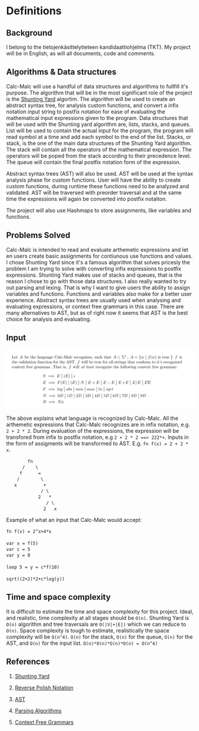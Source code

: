 # Definitions

## Background

I belong to the tietojenkäsittelytieteen kandidaattiohjelma (TKT). My project will be in English, as will all documents, code and comments.


## Algorithms & Data structures

Calc-Malc will use a handful of data structures and algorithms to fullfill it's purpose. The algorithm that will be in the most significant role of the project is the [Shunting Yard](https://en.wikipedia.org/wiki/Shunting-yard_algorithm) algortim. The algorithm will be used to create an abstract syntax tree, for analysis custom functions, and convert a infix notation input string to postfix notation for ease of evaluating the mathematical input expressions given to the program. Data structures that will be used with the Shunting yard algorithm are, lists, stacks, and queues. List will be used to contain the actual input for the program, the program will read symbol at a time and add each symbol to the end of the list. Stacks, or stack, is the one of the main data structures of the Shunting Yard algorithm. The stack will contain all the operators of the mathematical expression. The operators will be poped from the stack according to their precedence level. The queue will contain the final postfix notation form of the expression.

Abstract syntax trees (AST) will also be used. AST will be used at the syntax analysis phase for custom functions. User will have the ability to create custom functions, during runtime these functions need to be analyzed and validated. AST will be traversed with preorder traversal and at the same time the expressions will again be converted into postfix notaiton.

The project will also use Hashmaps to store assignments, like variables and functions. 


## Problems Solved

Calc-Malc is intended to read and evaluate arthemetic expressions and let en users create basic assignments for contiunous use functions and values. I chose Shunting Yard since it's a famous algorithm that solves pricesly the problem I am trying to solve with converting infix expressions to postfix expressions. Shunting Yard makes use of stacks and queues, that is the reason I chose to go with those data structures. I also really wanted to try out parsing and lexing. That is why I want to give users the ability to assign variables and functions. Functions and variables also make for a better user experience. Abstract syntax trees are usually used when analysing and evaluating expressions, or context free grammars in this case. There are many alternatives to AST, but as of right now it seems that AST is the best choice for analysis and evaluating. 


## Input

<img src="https://raw.githubusercontent.com/nnecklace/calc-malc/main/docs/images/a1.png" width="800px"/>

The above explains what language is recognized by Calc-Malc. All the arthemetic expressions that Calc-Malc recognizes are in infix notation, e.g. `2 + 2 * 2`. During evaluation of the expressions, the expression will be transfored from infix to postfix notation, e.g `2 + 2 * 2 ==> 222*+`. Inputs in the form of assigments will be transformed to AST. E.g. `fn f(x) = 2 + 2 * x`.

``` 
        fn
      /    \
     f      =
    /        \
   x          +
             / \
            2   * 
               / \
              2   x 
```

Example of what an input that Calc-Malc would accept:

```
fn f(x) = 2^x+4*x

var x = f(5)
var c = 5
var y = 0

loop 5 = y = c*f(10)

sqrt((2+2)*2+c*log(y))
```

## Time and space complexity

It is difficult to estimate the time and space complexity for this project. Ideal, and realistic, time complexity at all stages should be `O(n)`. Shunting Yard is `O(n)` algorithm and tree traversals are `O(|V|+|E|)` which we can reduce to `O(n)`. Space complexity is tough to estimate, realistically the space complexity will be `O(n^4)`. `O(n)` for the stack, `O(n)` for the queue, `O(n)` for the AST, and `O(n)` for the input list. `O(n)*O(n)*O(n)*O(n) = O(n^4)`


## References

1. [Shunting Yard](https://en.wikipedia.org/wiki/Shunting-yard_algorithm)

2. [Reverse Polish Notation](https://en.wikipedia.org/wiki/Reverse_Polish_notation)

3. [AST](https://en.wikipedia.org/wiki/Abstract_syntax_tree)

4. [Parsing Algorithms](https://tomassetti.me/guide-parsing-algorithms-terminology/)

5. [Context Free Grammars](https://www.cs.rochester.edu/~nelson/courses/csc_173/grammars/cfg.html)
